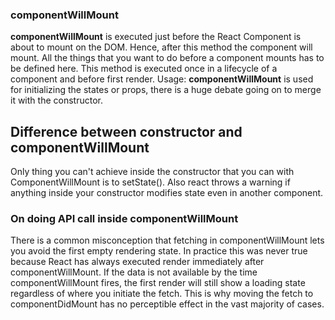 ### componentWillMount

**componentWillMount** is executed just before the React Component is about to mount on the DOM. Hence, after this method the component will mount. All the things that you want to do before a component mounts has to be defined here.
This method is executed once in a lifecycle of a component and before first render.
Usage: **componentWillMount** is used for initializing the states or props, there is a huge debate going on to merge it with the constructor.

## Difference between constructor and componentWillMount

Only thing you can't achieve inside the constructor that you can with ComponentWillMount is to setState(). Also react throws a warning if anything inside your constructor modifies state even in another component.

### On doing API call inside componentWillMount

There is a common misconception that fetching in componentWillMount lets you avoid the first empty rendering state. In practice this was never true because React has always executed render immediately after componentWillMount. If the data is not available by the time componentWillMount fires, the first render will still show a loading state regardless of where you initiate the fetch. This is why moving the fetch to componentDidMount has no perceptible effect in the vast majority of cases.
